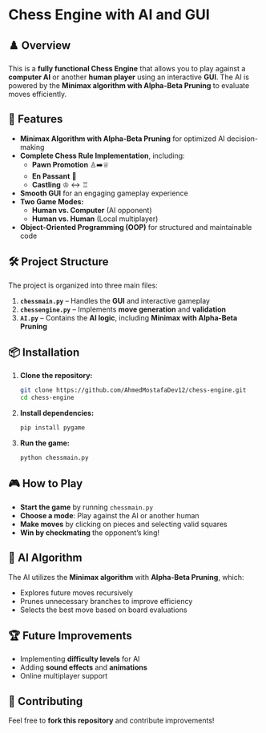 # Chess Engine with AI and GUI

## ♟️ Overview
This is a **fully functional Chess Engine** that allows you to play against a **computer AI** or another **human player** using an interactive **GUI**. The AI is powered by the **Minimax algorithm with Alpha-Beta Pruning** to evaluate moves efficiently.

## 🚀 Features
- **Minimax Algorithm with Alpha-Beta Pruning** for optimized AI decision-making
- **Complete Chess Rule Implementation**, including:
  - **Pawn Promotion** ♙➡️♕
  - **En Passant** 🏇
  - **Castling** ♔ ↔️ ♖
- **Smooth GUI** for an engaging gameplay experience
- **Two Game Modes:**
  - **Human vs. Computer** (AI opponent)
  - **Human vs. Human** (Local multiplayer)
- **Object-Oriented Programming (OOP)** for structured and maintainable code

## 🛠️ Project Structure
The project is organized into three main files:

1. **`chessmain.py`** – Handles the **GUI** and interactive gameplay
2. **`chessengine.py`** – Implements **move generation** and **validation**
3. **`AI.py`** – Contains the **AI logic**, including **Minimax with Alpha-Beta Pruning**

## 📦 Installation
1. **Clone the repository:**
   ```bash
   git clone https://github.com/AhmedMostafaDev12/chess-engine.git
   cd chess-engine
   ```
2. **Install dependencies:**
   ```bash
   pip install pygame
   ```
3. **Run the game:**
   ```bash
   python chessmain.py
   ```

## 🎮 How to Play
- **Start the game** by running `chessmain.py`
- **Choose a mode**: Play against the AI or another human
- **Make moves** by clicking on pieces and selecting valid squares
- **Win by checkmating** the opponent’s king!

## 🧠 AI Algorithm
The AI utilizes the **Minimax algorithm** with **Alpha-Beta Pruning**, which:
- Explores future moves recursively
- Prunes unnecessary branches to improve efficiency
- Selects the best move based on board evaluations

## 🏆 Future Improvements
- Implementing **difficulty levels** for AI
- Adding **sound effects** and **animations**
- Online multiplayer support

## 🤝 Contributing
Feel free to **fork this repository** and contribute improvements!





